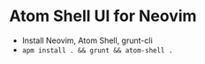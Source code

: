 # Atom Shell UI for Neovim

- Install Neovim, Atom Shell, grunt-cli
- `apm install . && grunt && atom-shell .`
